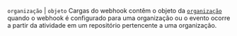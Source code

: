`organização` | `objeto` Cargas do webhook contêm o objeto da [`organização`](/graphql/reference/objects#organization) quando o webhook é configurado para uma organização ou o evento ocorre a partir da atividade em um repositório pertencente a uma organização.
